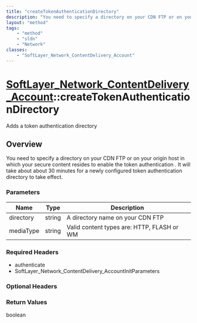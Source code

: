 ```yaml
---
title: "createTokenAuthenticationDirectory"
description: "You need to specify a directory on your CDN FTP or on your origin host in which your secure content resides to enable th... "
layout: "method"
tags:
    - "method"
    - "sldn"
    - "Network"
classes:
    - "SoftLayer_Network_ContentDelivery_Account"
---
```

# [SoftLayer_Network_ContentDelivery_Account](/reference/services/SoftLayer_Network_ContentDelivery_Account)::createTokenAuthenticationDirectory

Adds a token authentication directory


## Overview 
You need to specify a directory on your CDN FTP or on your origin host in which your secure content resides to enable the token authentication . It will take about about 30 minutes for a newly configured token authentication directory to take effect. 

### Parameters 
|Name | Type | Description |
| --- | --- | --- |
|directory| string| A directory name on your CDN FTP|
|mediaType| string| Valid content types are: HTTP, FLASH or WM|


### Required Headers
* authenticate
* SoftLayer_Network_ContentDelivery_AccountInitParameters

### Optional Headers

### Return Values
boolean

